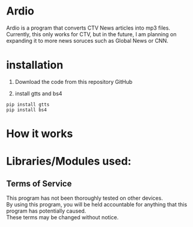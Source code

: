 # Ardio
Ardio is a program that converts CTV News articles into mp3 files. Currently, this only works for CTV, but in the future, I am planning on expanding it to more news soruces such as Global News or CNN. 


# installation
1. Download the code from this repository GitHub

2. install gtts and bs4
```
pip install gtts
pip install bs4
```

# How it works

# Libraries/Modules used:

## Terms of Service 
This program has not been thoroughly tested on other devices. 
</br>By using this program, you will be held accountable for anything that this program has potentially caused. 
</br> These terms may be changed without notice.
